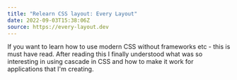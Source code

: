 ```yaml
---
title: "Relearn CSS layout: Every Layout"
date: 2022-09-03T15:38:06Z
source: https://every-layout.dev
---
```


If you want to learn how to use modern CSS without frameworks etc - this is must have read. After reading this I finally understood what was so interesting in using cascade in CSS and how to make it work for applications that I'm creating.
